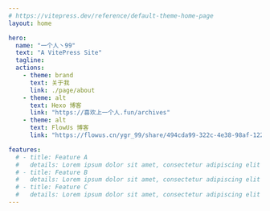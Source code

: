 ```yaml
---
# https://vitepress.dev/reference/default-theme-home-page
layout: home

hero:
  name: "一个人丶99"
  text: "A VitePress Site"
  tagline:
  actions:
    - theme: brand
      text: 关于我
      link: ./page/about
    - theme: alt
      text: Hexo 博客
      link: "https://喜欢上一个人.fun/archives"
    - theme: alt
      text: FlowUs 博客
      link: "https://flowus.cn/ygr_99/share/494cda99-322c-4e38-98af-122f02ce016f"

features:
  # - title: Feature A
  #   details: Lorem ipsum dolor sit amet, consectetur adipiscing elit
  # - title: Feature B
  #   details: Lorem ipsum dolor sit amet, consectetur adipiscing elit
  # - title: Feature C
  #   details: Lorem ipsum dolor sit amet, consectetur adipiscing elit
---
```

